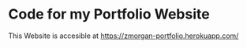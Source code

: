 # Code for my Portfolio Website
This Website is accesible at https://zmorgan-portfolio.herokuapp.com/
